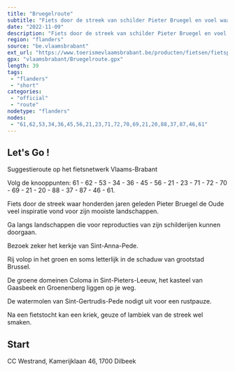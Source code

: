 ```yaml
---
title: "Bruegelroute"
subtitle: "Fiets door de streek van schilder Pieter Bruegel en voel waar hij zijn inspiratie heeft gehaald"
date: "2022-11-09"
description: "Fiets door de streek van schilder Pieter Bruegel en voel waar hij zijn inspiratie heeft gehaald. Het kerkje van Sint-Anna-Pede is zo weggeplukt uit zijn ‘Parabel van de Blinden’. Je vindt schitterende kastelen, molens en proeverijen op je weg."
region: "flanders"
source: "be.vlaamsbrabant"
ext_url: "https://www.toerismevlaamsbrabant.be/producten/fietsen/fietsproducten/bruegelroute/index.html"
gpx: "vlaamsbrabant/Bruegelroute.gpx"
length: 39
tags:
 - "flanders"
 - "short"
categories:
 - "official"
 - "route"
nodetype: "flanders"
nodes:
 - "61,62,53,34,36,45,56,21,23,71,72,70,69,21,20,88,37,87,46,61"
---
```


## Let's Go ! 

Suggestieroute op het fietsnetwerk Vlaams-Brabant

Volg de knooppunten: 61 - 62 - 53 - 34 - 36 - 45 - 56 - 21 - 23 - 71 - 72 - 70 - 69 - 21 - 20 - 88 - 37 - 87 - 46 - 61.

Fiets door de streek waar honderden jaren geleden Pieter Bruegel de Oude veel inspiratie vond voor zijn mooiste landschappen.

Ga langs landschappen die voor reproducties van zijn schilderijen kunnen doorgaan.

Bezoek zeker het kerkje van Sint-Anna-Pede.

Rij volop in het groen en soms letterlijk in de schaduw van grootstad Brussel.

De groene domeinen Coloma in Sint-Pieters-Leeuw, het kasteel van Gaasbeek en Groenenberg liggen op je weg.

De watermolen van Sint-Gertrudis-Pede nodigt uit voor een rustpauze.

Na een fietstocht kan een kriek, geuze of lambiek van de streek wel smaken.

## Start

CC Westrand, Kamerijklaan 46, 1700 Dilbeek
